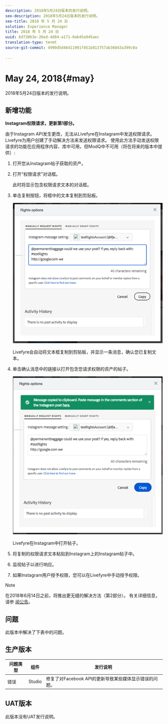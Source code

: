 ```yaml
---
description: 2018年5月24日版本的发行说明。
seo-description: 2018年5月24日版本的发行说明。
seo-title: 2018 年 5 月 24 日
solution: Experience Manager
title: 2018 年 5 月 24 日
uuid: 6d73063e-26ed-4d84-a171-0ab45a945aec
translation-type: tm+mt
source-git-commit: 4990d5d46d11991f451b813757ab36843a399c0a

---
```



# May 24, 2018{#may}

2018年5月24日版本的发行说明。

## 新增功能

**Instagram权限请求，更新第1部分。**

由于Instagram API发生更改，无法从Livefyre在Instagram中发送权限请求。 Livefyre为用户创建了手动解决方法来发送权限请求。 使用此方法手动发送权限请求的功能在应用程序内容、库中可用，但ModQ中不可用（将在将来的版本中提供）:

1. 打开您从Instagram帖子获取的资产。
1. 打开“权限请求”对话框。

   此时将显示包含权限请求文本的对话框。

1. 单击复制按钮，将框中的文本复制到剪贴板。

   ![](../assets/rr_insta_workaround1.png)

   Livefyre会自动将文本框复制到剪贴板，并显示一条消息，确认您已复制文本。

1. 单击确认消息中的链接以打开包含您请求权限的资产的帖子。

   ![](../assets/rr_insta_workaround2.png)

   Livefyre在Instagram中打开帖子。

1. 将复制的权限请求文本粘贴到Instagram上的Instagram帖子中。
1. 监视帖子以进行响应。
1. 如果Instagram用户授予权限，您可以在Livefyre中手动授予权限。

>[!NOTE]
>
>在2018年6月14日之前，将推出更无缝的解决方法（第2部分）。 有关详细信息，请参 [阅公告](/help/using/c-anouncements.md#c_anouncements)。

## 问题

此版本中解决了下表中的问题。

## 生产版本

| **问题类型** | **组件** | **发行说明** |
|---|---|---|
| 错误 | Studio | 修复了对Facebook API的更新导致某些媒体显示错误的问题。 |

## UAT版本

此版本没有UAT发行说明。
